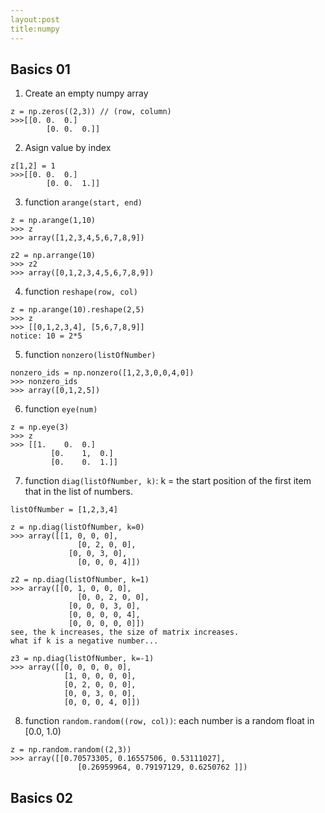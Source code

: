 ```yaml
---
layout:post
title:numpy
---
```


## Basics 01

1. Create an empty numpy array
```
z = np.zeros((2,3)) // (row, column)
>>>[[0.	0.	0.]
		[0.	0.	0.]]
```

2. Asign value by index
```
z[1,2] = 1
>>>[[0.	0.	0.]
		[0.	0.	1.]]
```

3. function `arange(start, end)` 
```
z = np.arange(1,10)
>>> z
>>> array([1,2,3,4,5,6,7,8,9])

z2 = np.arrange(10)
>>> z2
>>> array([0,1,2,3,4,5,6,7,8,9])
```

4. function `reshape(row, col)`
```
z = np.arange(10).reshape(2,5)
>>> z
>>> [[0,1,2,3,4], [5,6,7,8,9]]
notice: 10 = 2*5
```

5. function `nonzero(listOfNumber)`
```
nonzero_ids = np.nonzero([1,2,3,0,0,4,0])
>>> nonzero_ids
>>> array([0,1,2,5])
```

6. function `eye(num)`
```
z = np.eye(3)
>>> z
>>> [[1.	0.	0.]
		 [0.	1,	0.]
		 [0.	0.	1.]]
```

7. function `diag(listOfNumber, k)`: k = the start position of the first item that in the list of numbers. 
```
listOfNumber = [1,2,3,4]

z = np.diag(listOfNumber, k=0)
>>> array([[1, 0, 0, 0],
    		   [0, 2, 0, 0],
       		 [0, 0, 3, 0],
		       [0, 0, 0, 4]])
		       
z2 = np.diag(listOfNumber, k=1)
>>> array([[0, 1, 0, 0, 0],
    		   [0, 0, 2, 0, 0],
  		     [0, 0, 0, 3, 0],
   		     [0, 0, 0, 0, 4],
       		 [0, 0, 0, 0, 0]])
see, the k increases, the size of matrix increases.
what if k is a negative number...
       		 
z3 = np.diag(listOfNumber, k=-1)
>>> array([[0, 0, 0, 0, 0],
       		[1, 0, 0, 0, 0],
       		[0, 2, 0, 0, 0],
       		[0, 0, 3, 0, 0],
       		[0, 0, 0, 4, 0]])
```

8. function `random.random((row, col))`: each number is a random float in [0.0, 1.0)
```
z = np.random.random((2,3))
>>> array([[0.70573305, 0.16557506, 0.53111027],
     		   [0.26959964, 0.79197129, 0.6250762 ]])
```

## Basics 02
